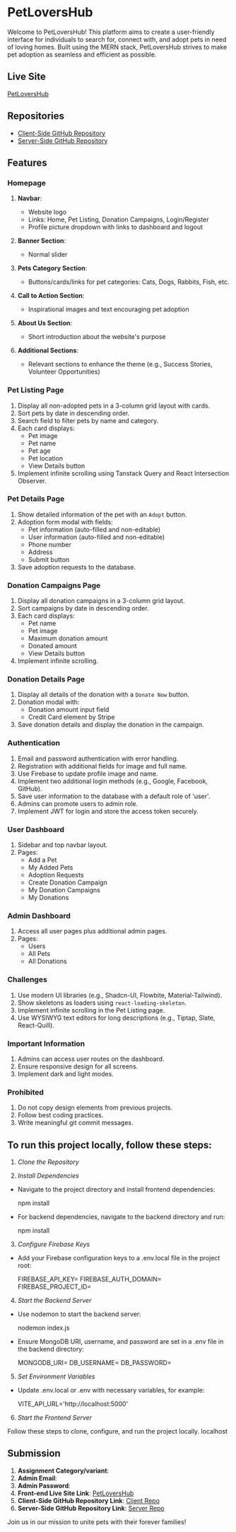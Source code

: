 # PetLoversHub

Welcome to PetLoversHub! This platform aims to create a user-friendly interface for individuals to search for, connect with, and adopt pets in need of loving homes. Built using the MERN stack, PetLoversHub strives to make pet adoption as seamless and efficient as possible.

## Live Site

[PetLoversHub](https://pet-lovers-hub.netlify.app)

## Repositories

- [Client-Side GitHub Repository](https://github.com/programming-hero-web-course1/b9a12-client-side-nasim-programmer24)
- [Server-Side GitHub Repository](https://github.com/programming-hero-web-course1/b9a12-server-side-nasim-programmer24)

## Features

### Homepage

1. **Navbar**:
    - Website logo
    - Links: Home, Pet Listing, Donation Campaigns, Login/Register
    - Profile picture dropdown with links to dashboard and logout

2. **Banner Section**:
    - Normal slider

3. **Pets Category Section**:
    - Buttons/cards/links for pet categories: Cats, Dogs, Rabbits, Fish, etc.

4. **Call to Action Section**:
    - Inspirational images and text encouraging pet adoption

5. **About Us Section**:
    - Short introduction about the website's purpose

6. **Additional Sections**:
    - Relevant sections to enhance the theme (e.g., Success Stories, Volunteer Opportunities)

### Pet Listing Page

1. Display all non-adopted pets in a 3-column grid layout with cards.
2. Sort pets by date in descending order.
3. Search field to filter pets by name and category.
4. Each card displays:
    - Pet image
    - Pet name
    - Pet age
    - Pet location
    - View Details button
5. Implement infinite scrolling using Tanstack Query and React Intersection Observer.

### Pet Details Page

1. Show detailed information of the pet with an `Adopt` button.
2. Adoption form modal with fields:
    - Pet information (auto-filled and non-editable)
    - User information (auto-filled and non-editable)
    - Phone number
    - Address
    - Submit button
3. Save adoption requests to the database.

### Donation Campaigns Page

1. Display all donation campaigns in a 3-column grid layout.
2. Sort campaigns by date in descending order.
3. Each card displays:
    - Pet name
    - Pet image
    - Maximum donation amount
    - Donated amount
    - View Details button
4. Implement infinite scrolling.

### Donation Details Page

1. Display all details of the donation with a `Donate Now` button.
2. Donation modal with:
    - Donation amount input field
    - Credit Card element by Stripe
3. Save donation details and display the donation in the campaign.

### Authentication

1. Email and password authentication with error handling.
2. Registration with additional fields for image and full name.
3. Use Firebase to update profile image and name.
4. Implement two additional login methods (e.g., Google, Facebook, GitHub).
5. Save user information to the database with a default role of 'user'.
6. Admins can promote users to admin role.
7. Implement JWT for login and store the access token securely.

### User Dashboard

1. Sidebar and top navbar layout.
2. Pages:
    - Add a Pet
    - My Added Pets
    - Adoption Requests
    - Create Donation Campaign
    - My Donation Campaigns
    - My Donations

### Admin Dashboard

1. Access all user pages plus additional admin pages.
2. Pages:
    - Users
    - All Pets
    - All Donations

### Challenges

1. Use modern UI libraries (e.g., Shadcn-UI, Flowbite, Material-Tailwind).
2. Show skeletons as loaders using `react-loading-skeleton`.
3. Implement infinite scrolling in the Pet Listing page.
4. Use WYSIWYG text editors for long descriptions (e.g., Tiptap, Slate, React-Quill).

### Important Information

1. Admins can access user routes on the dashboard.
2. Ensure responsive design for all screens.
3. Implement dark and light modes.

### Prohibited

1. Do not copy design elements from previous projects.
2. Follow best coding practices.
3. Write meaningful git commit messages.

## To run this project locally, follow these steps:

1. *Clone the Repository*

2. *Install Dependencies*
- Navigate to the project directory and install frontend dependencies:
  
  npm install
  
- For backend dependencies, navigate to the backend directory and run:
  
  npm install
  

3. *Configure Firebase Keys*
- Add your Firebase configuration keys to a .env.local file in the project root:
  
  FIREBASE_API_KEY=<your-api-key>
  FIREBASE_AUTH_DOMAIN=<your-auth-domain>
  FIREBASE_PROJECT_ID=<your-project-id>
  

4. *Start the Backend Server*
- Use nodemon to start the backend server:
  
  nodemon index.js
  
- Ensure MongoDB URI, username, and password are set in a .env file in the backend directory:
  
  MONGODB_URI=<your-mongodb-uri>
  DB_USERNAME=<your-db-username>
  DB_PASSWORD=<your-db-password>
  

5. *Set Environment Variables*
- Update .env.local or .env with necessary variables, for example:
  
  VITE_API_URL='http://localhost:5000'
  

6. *Start the Frontend Server*

Follow these steps to clone, configure, and run the project locally.
localhost



## Submission

1. **Assignment Category/variant**:
2. **Admin Email**:
3. **Admin Password**:
4. **Front-end Live Site Link**: [PetLoversHub](https://pet-lovers-hub.netlify.app)
5. **Client-Side GitHub Repository Link**: [Client Repo](https://github.com/programming-hero-web-course1/b9a12-client-side-nasim-programmer24)
6. **Server-Side GitHub Repository Link**: [Server Repo](https://github.com/programming-hero-web-course1/b9a12-server-side-nasim-programmer24)

Join us in our mission to unite pets with their forever families!
